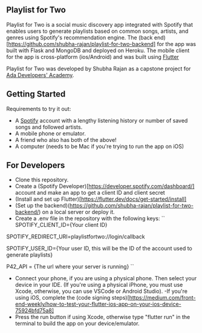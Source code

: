 ## Playlist for Two

Playlist for Two is a social music discovery app integrated with Spotify that enables users to generate playlists based on common songs, artists, and genres using Spotify's recommendation engine. The (back end)[https://github.com/shubha-rajan/playlist-for-two-backend] for the app was built with Flask and MongoDB and deployed on Heroku. The mobile client for the app is cross-platform (ios/Android) and was built using [Flutter](https://flutter.dev/)

Playlist for Two was developed by Shubha Rajan as a capstone project for [Ada Developers' Academy](https://adadevelopersacademy.org).

## Getting Started

Requirements to try it out:

- A [Spotify](spotify.com) account with a lengthy listening history or number of saved songs and followed artists.
- A mobile phone or emulator.
- A friend who also has both of the above!
- A computer (needs to be Mac if you're trying to run the app on iOS)

## For Developers
- Clone this repository.
- Create a (Spotify Developer)[https://developer.spotify.com/dashboard/] account and make an app to get a client ID and client secret
- (Install and set up Flutter)[https://flutter.dev/docs/get-started/install]
- (Set up the backend)(https://github.com/shubha-rajan/playlist-for-two-backend/) on a local server or deploy it.
- Create a .env file in the repository with the following keys:
``
SPOTIFY_CLIENT_ID={Your client ID}

SPOTIFY_REDIRECT_URI=playlistfortwo://login/callback 

SPOTIFY_USER_ID={Your user ID, this will be the ID of the account used to generate playlists} 

P42_API = {The url where your server is running}
``
- Connect your phone, if you are using a physical phone. Then select your device in your IDE. (If you're using a physical iPhone, you must use Xcode, otherwise, you can use VSCode or Android Studio).
-If you're using iOS, complete the (code signing steps)[https://medium.com/front-end-weekly/how-to-test-your-flutter-ios-app-on-your-ios-device-75924bfd75a8]
- Press the run button if using Xcode, otherwise type "flutter run" in the terminal to build the app on your device/emulator.
